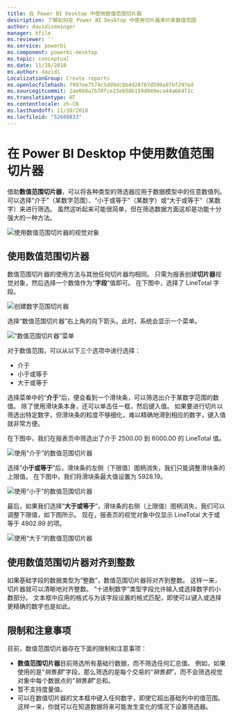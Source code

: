 ```yaml
---
title: 在 Power BI Desktop 中使用数值范围切片器
description: 了解如何在 Power BI Desktop 中使用切片器来约束数值范围
author: davidiseminger
manager: kfile
ms.reviewer: ''
ms.service: powerbi
ms.component: powerbi-desktop
ms.topic: conceptual
ms.date: 11/28/2018
ms.author: davidi
LocalizationGroup: Create reports
ms.openlocfilehash: f997ee7574c5dd9dc6b4d28767d599a97bf297ed
ms.sourcegitcommit: 2ae660a7b70fce23eb58b159d049eca44a664f2c
ms.translationtype: HT
ms.contentlocale: zh-CN
ms.lasthandoff: 11/30/2018
ms.locfileid: "52669833"
---
```

# <a name="use-the-numeric-range-slicer-in-power-bi-desktop"></a>在 Power BI Desktop 中使用数值范围切片器
借助**数值范围切片器**，可以将各种类型的筛选器应用于数据模型中的任意数值列。 可以选择“介于”（某数字范围）、“小于或等于”（某数字）或“大于或等于”（某数字）来进行筛选。 虽然这听起来可能很简单，但在筛选数据方面这却是功能十分强大的一种方法。

![使用数值范围切片器的视觉对象](media/desktop-slicer-numeric-range/desktop-slicer-numeric-range-0.png)

## <a name="using-the-numeric-range-slicer"></a>使用数值范围切片器
数值范围切片器的使用方法与其他任何切片器均相同。 只需为报表创建**切片器**视觉对象，然后选择一个数值作为“**字段**”值即可。 在下图中，选择了 LineTotal 字段。

![创建数字范围切片器](media/desktop-slicer-numeric-range/desktop-slicer-numeric-range-1-create.png)

选择“数值范围切片器”右上角的向下箭头。此时，系统会显示一个菜单。

![“数值范围切片器”菜单](media/desktop-slicer-numeric-range/desktop-slicer-numeric-range-2-between.png)

对于数值范围，可以从以下三个选项中进行选择：

* 介于
* 小于或等于
* 大于或等于

选择菜单中的“**介于**”后，便会看到一个滑块条，可以筛选出介于某数字范围的数值。 除了使用滑块条本身，还可以单击任一框，然后键入值。 如果要进行切片以筛选出特定数字，但滑块条的粒度不够细化，难以精确地滑到相应的数字，键入值就非常方便。

在下图中，我们在报表页中筛选出了介于 2500.00 到 6000.00 的 LineTotal 值。

![使用“介于”的数值范围切片器](media/desktop-slicer-numeric-range/desktop-slicer-numeric-range-3-between-range.png)

选择“**小于或等于**”后，滑块条的左侧（下限值）图柄消失，我们只能调整滑块条的上限值。 在下图中，我们将滑块条最大值设置为 5928.19。

![使用“小于”的数值范围切片器](media/desktop-slicer-numeric-range/desktop-slicer-numeric-range-4-less-than.png)

最后，如果我们选择“**大于或等于**”，滑块条的右侧（上限值）图柄消失，我们可以调整下限值，如下图所示。 现在，报表页的视觉对象中仅显示 LineTotal 大于或等于 4902.99 的项。

![使用“大于”的数值范围切片器](media/desktop-slicer-numeric-range/desktop-slicer-numeric-range-5-greater-than.png)

## <a name="snap-to-whole-numbers-with-the-numeric-range-slicer"></a>使用数值范围切片器对齐到整数

如果基础字段的数据类型为“整数”，数值范围切片器将对齐到整数。 这样一来，切片器就可以清晰地对齐整数。 “十进制数字”类型字段允许输入或选择数字的小数部分。 文本框中应用的格式与为该字段设置的格式匹配，即使可以键入或选择更精确的数字也是如此。


## <a name="limitations-and-considerations"></a>限制和注意事项
目前，数值范围切片器存在下面的限制和注意事项：

* **数值范围切片器**目前筛选所有基础行数据，而不筛选任何汇总值。 例如，如果使用的是“*销售额*”字段，那么筛选的是每个交易的“*销售额*”，而不会筛选视觉对象中每个数据点的“*销售额*”总和。
* 暂不支持度量值。
* 可以在数值切片器的文本框中键入任何数字，即使它超出基础列中的值范围。 这样一来，你就可以在知道数据将来可能发生变化的情况下设置筛选器。
